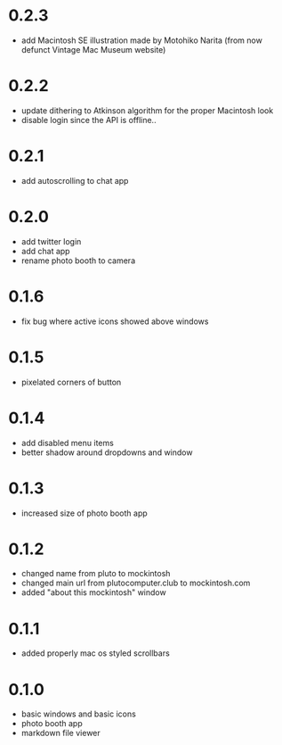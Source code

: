 # 0.2.3

- add Macintosh SE illustration made by Motohiko Narita (from now defunct Vintage Mac Museum website)

# 0.2.2

- update dithering to Atkinson algorithm for the proper Macintosh look
- disable login since the API is offline..

# 0.2.1

- add autoscrolling to chat app

# 0.2.0

- add twitter login
- add chat app
- rename photo booth to camera

# 0.1.6

- fix bug where active icons showed above windows

# 0.1.5

- pixelated corners of button

# 0.1.4

- add disabled menu items
- better shadow around dropdowns and window

# 0.1.3

- increased size of photo booth app

# 0.1.2

- changed name from pluto to mockintosh
- changed main url from plutocomputer.club to mockintosh.com
- added "about this mockintosh" window

# 0.1.1

- added properly mac os styled scrollbars

# 0.1.0

- basic windows and basic icons
- photo booth app
- markdown file viewer
